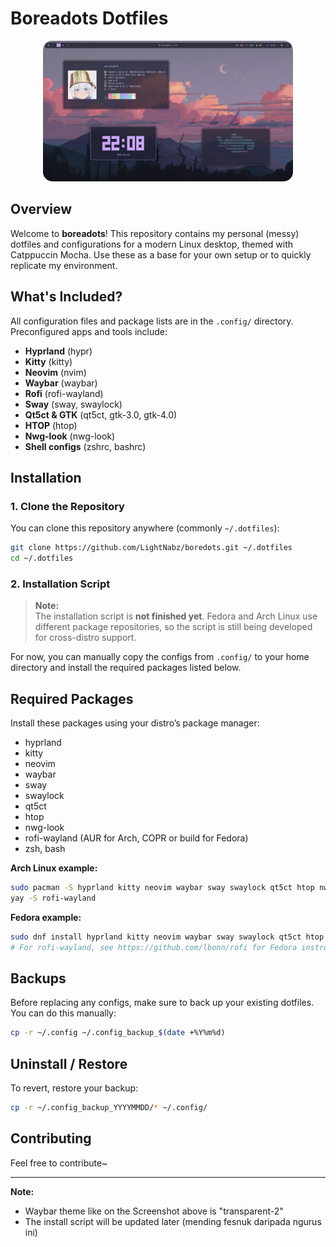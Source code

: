 # Boreadots Dotfiles

<p align="center">
  <img src="image.png" alt="Boreadots Preview" width="400" style="border-radius: 15px;">
</p>

## Overview

Welcome to **boreadots**! This repository contains my personal (messy) dotfiles and configurations for a modern Linux desktop, themed with Catppuccin Mocha. Use these as a base for your own setup or to quickly replicate my environment.

## What's Included?

All configuration files and package lists are in the `.config/` directory. Preconfigured apps and tools include:

- **Hyprland** (hypr)
- **Kitty** (kitty)
- **Neovim** (nvim)
- **Waybar** (waybar)
- **Rofi** (rofi-wayland)
- **Sway** (sway, swaylock)
- **Qt5ct & GTK** (qt5ct, gtk-3.0, gtk-4.0)
- **HTOP** (htop)
- **Nwg-look** (nwg-look)
- **Shell configs** (zshrc, bashrc)

## Installation

### 1. Clone the Repository

You can clone this repository anywhere (commonly `~/.dotfiles`):

```sh
git clone https://github.com/LightNabz/boredots.git ~/.dotfiles
cd ~/.dotfiles
```

### 2. Installation Script

> **Note:**  
> The installation script is **not finished yet**. Fedora and Arch Linux use different package repositories, so the script is still being developed for cross-distro support.

For now, you can manually copy the configs from `.config/` to your home directory and install the required packages listed below.

## Required Packages

Install these packages using your distro’s package manager:

- hyprland
- kitty
- neovim
- waybar
- sway
- swaylock
- qt5ct
- htop
- nwg-look
- rofi-wayland (AUR for Arch, COPR or build for Fedora)
- zsh, bash

**Arch Linux example:**
```sh
sudo pacman -S hyprland kitty neovim waybar sway swaylock qt5ct htop nwg-look zsh bash
yay -S rofi-wayland
```

**Fedora example:**
```sh
sudo dnf install hyprland kitty neovim waybar sway swaylock qt5ct htop nwg-look zsh bash
# For rofi-wayland, see https://github.com/lbonn/rofi for Fedora instructions
```

## Backups

Before replacing any configs, make sure to back up your existing dotfiles. You can do this manually:

```sh
cp -r ~/.config ~/.config_backup_$(date +%Y%m%d)
```

## Uninstall / Restore

To revert, restore your backup:

```sh
cp -r ~/.config_backup_YYYYMMDD/* ~/.config/
```

## Contributing

Feel free to contribute~

---
**Note:**
- Waybar theme like on the Screenshot above is "transparent-2"
- The install script will be updated later (mending fesnuk daripada ngurus ini)


